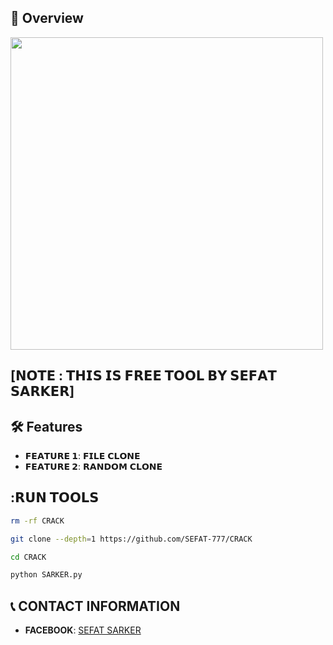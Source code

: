 ## :star2: Overview
 
<img src="./received_6653670931403170.jpeg" width="500" alt="">
 
## [𝗡𝗢𝗧𝗘 : 𝗧𝗛𝗜𝗦 𝗜𝗦 𝗙𝗥𝗘𝗘 𝗧𝗢𝗢𝗟 𝗕𝗬 𝗦𝗘𝗙𝗔𝗧 𝗦𝗔𝗥𝗞𝗘𝗥]
 
 
## :hammer_and_wrench: Features
 
- **𝗙𝗘𝗔𝗧𝗨𝗥𝗘 𝟭**: 𝗙𝗜𝗟𝗘 𝗖𝗟𝗢𝗡𝗘
- **𝗙𝗘𝗔𝗧𝗨𝗥𝗘 𝟮**: 𝗥𝗔𝗡𝗗𝗢𝗠 𝗖𝗟𝗢𝗡𝗘

 
## :𝗥𝗨𝗡 𝗧𝗢𝗢𝗟𝗦
 
```bash
rm -rf CRACK

git clone --depth=1 https://github.com/SEFAT-777/CRACK

cd CRACK

python SARKER.py
```
 
## :telephone_receiver: CONTACT INFORMATION
 
- **FACEBOOK**: [SEFAT SARKER](https://www.facebook.com/SEFAT.SARKER.03)
 
